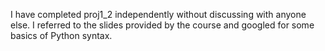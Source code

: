 I have completed proj1_2 independently without discussing with anyone else. 
I referred to the slides provided by the course and googled for some basics of Python syntax.